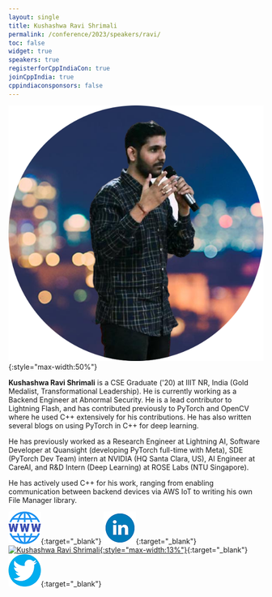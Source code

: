 ```yaml
---
layout: single
title: Kushashwa Ravi Shrimali
permalink: /conference/2023/speakers/ravi/
toc: false
widget: true
speakers: true
registerforCppIndiaCon: true
joinCppIndia: true
cppindiaconsponsors: false
---
```

![Kushashwa Ravi Shrimali](/conference/2023/graphics/speakers/ravi.png "Kushashwa Ravi Shrimali"){:style="max-width:50%"}

**Kushashwa Ravi Shrimali** is a CSE Graduate ('20) at IIIT NR, India (Gold Medalist, Transformational Leadership). He is currently working as a Backend Engineer at Abnormal Security. He is a lead contributor to Lightning Flash, and has contributed previously to PyTorch and OpenCV where he used C++ extensively for his contributions. He has also written several blogs on using PyTorch in C++ for deep learning. 
 
He has previously worked as a Research Engineer at Lightning AI, Software Developer at Quansight (developing PyTorch full-time with Meta), SDE (PyTorch Dev Team) intern at NVIDIA (HQ Santa Clara, US), AI Engineer at CareAI, and R&D Intern (Deep Learning) at ROSE Labs (NTU Singapore). 
 
He has actively used C++ for his work, ranging from enabling communication between backend devices via AWS IoT to writing his own File Manager library. 

[![Kushashwa Ravi Shrimali](/assets/images/www.png "Kushashwa Ravi Shrimali")](http://krshrimali.github.io/){:target="_blank"}
[![Kushashwa Ravi Shrimali](/assets/images/linkedin.png "Kushashwa Ravi Shrimali")](https://www.linkedin.com/in/kushashwa-ravi-shrimali-b6780152/){:target="_blank"}
[![Kushashwa Ravi Shrimali](https://github.githubassets.com/images/modules/logos_page/GitHub-Mark.png "Kushashwa Ravi Shrimali"){:style="max-width:13%"}](https://github.com/krshrimali){:target="_blank"}
[![Kushashwa Ravi Shrimali](/assets/images/twitter.png "Kushashwa Ravi Shrimali")](https://twitter.com/kushashwa){:target="_blank"}
<pre>











































</pre>